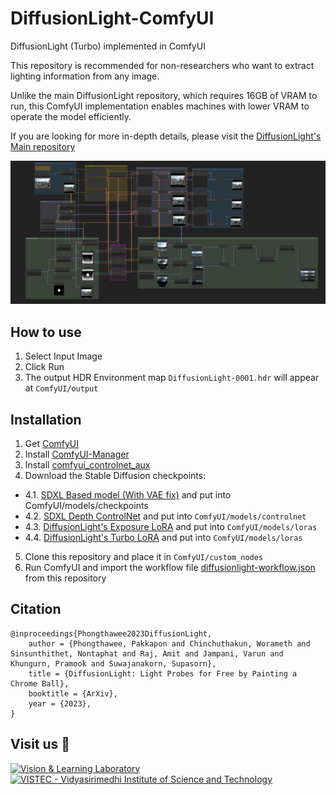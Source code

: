 # DiffusionLight-ComfyUI


DiffusionLight (Turbo) implemented in ComfyUI

This repository is recommended for non-researchers who want to extract lighting information from any image.

Unlike the main DiffusionLight repository, which requires 16GB of VRAM to run, this ComfyUI implementation enables machines with lower VRAM to operate the model efficiently.

If you are looking for more in-depth details, please visit the [DiffusionLight's Main repository](https://github.com/DiffusionLight/DiffusionLight)

![](assets/pipeline_preview.jpg)

## How to use 
1. Select Input Image
2. Click Run
3. The output HDR Environment map `DiffusionLight-0001.hdr` will appear at `ComfyUI/output`

## Installation 

1. Get [ComfyUI](https://github.com/comfyanonymous/ComfyUI)
2. Install [ComfyUI-Manager](https://github.com/Comfy-Org/ComfyUI-Manager)
3. Install [comfyui_controlnet_aux](https://github.com/Fannovel16/comfyui_controlnet_aux)
4. Download the Stable Diffusion checkpoints: 
- 4.1. [SDXL Based model (With VAE fix)](https://civitai.com/models/101055) and put into ComfyUI/models/checkpoints
- 4.2. [SDXL Depth ControlNet](https://huggingface.co/diffusers/controlnet-depth-sdxl-1.0/blob/main/diffusion_pytorch_model.safetensors) and put into `ComfyUI/models/controlnet`
- 4.3. [DiffusionLight's Exposure LoRA](https://vistec-my.sharepoint.com/:u:/g/personal/pakkapon_p_s19_vistec_ac_th/ET-PEbnf5DtDv0c8D0Xvo6gBCVIXL319hmKvFt_nk4jXJg?e=c2gbaA) and put into `ComfyUI/models/loras`
- 4.4.  [DiffusionLight's Turbo LoRA](https://vistec-my.sharepoint.com/:u:/g/personal/pakkapon_p_s19_vistec_ac_th/EeaTEJegQ7tBqQHhNRihyRIBIBBoJYZy-IenH0aZgLf6gQ?e=Rk4ebd) and put into `ComfyUI/models/loras`
5. Clone this repository and place it in `ComfyUI/custom_nodes`
6. Run ComfyUI and import the workflow file [diffusionlight-workflow.json](diffusionlight-workflow.json) from this repository

## Citation

```
@inproceedings{Phongthawee2023DiffusionLight,
    author = {Phongthawee, Pakkapon and Chinchuthakun, Worameth and Sinsunthithet, Nontaphat and Raj, Amit and Jampani, Varun and Khungurn, Pramook and Suwajanakorn, Supasorn},
    title = {DiffusionLight: Light Probes for Free by Painting a Chrome Ball},
    booktitle = {ArXiv},
    year = {2023},
}
```

## Visit us 🦉
[![Vision & Learning Laboratory](https://i.imgur.com/hQhkKhG.png)](https://vistec.ist/vision) [![VISTEC - Vidyasirimedhi Institute of Science and Technology](https://i.imgur.com/4wh8HQd.png)](https://vistec.ist/)

